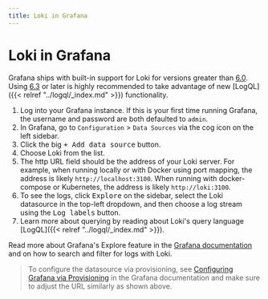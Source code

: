 ```yaml
---
title: Loki in Grafana
---
```

# Loki in Grafana

Grafana ships with built-in support for Loki for versions greater than
[6.0](https://grafana.com/grafana/download/6.0.0). Using
[6.3](https://grafana.com/grafana/download/6.3.0) or later is highly
recommended to take advantage of new [LogQL]({{< relref "../logql/_index.md" >}}) functionality.

1. Log into your Grafana instance. If this is your first time running
   Grafana, the username and password are both defaulted to `admin`.
1. In Grafana, go to `Configuration` > `Data Sources` via the cog icon on the
   left sidebar.
1. Click the big <kbd>+ Add data source</kbd> button.
1. Choose Loki from the list.
1. The http URL field should be the address of your Loki server. For example,
   when running locally or with Docker using port mapping, the address is
   likely `http://localhost:3100`. When running with docker-compose or
   Kubernetes, the address is likely `http://loki:3100`.
1. To see the logs, click <kbd>Explore</kbd> on the sidebar, select the Loki
   datasource in the top-left dropdown, and then choose a log stream using the
   <kbd>Log labels</kbd> button.
1. Learn more about querying by reading about Loki's query language [LogQL]({{< relref "../logql/_index.md" >}}).

Read more about Grafana's Explore feature in the
[Grafana documentation](http://docs.grafana.org/features/explore) and on how to
search and filter for logs with Loki.

> To configure the datasource via provisioning, see [Configuring Grafana via
> Provisioning](http://docs.grafana.org/features/datasources/loki/#configure-the-datasource-with-provisioning)
> in the Grafana documentation and make sure to adjust the URL similarly as
> shown above.
